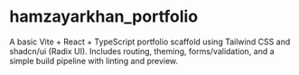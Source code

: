 # hamzayarkhan_portfolio
A basic Vite + React + TypeScript portfolio scaffold using Tailwind CSS and shadcn/ui (Radix UI). Includes routing, theming, forms/validation, and a simple build pipeline with linting and preview.
